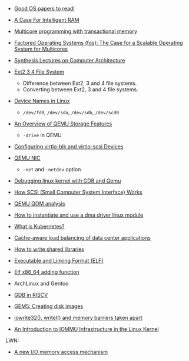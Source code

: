 + [Good OS papers to read!](https://read.seas.harvard.edu/cs161/2019/lectures/papers/)

+ [A Case For Intelligent RAM](https://courses.engr.illinois.edu/cs533/sp2013/reading_list/8a.pdf)

+ [Multicore programming with transactional memory](https://web.stanford.edu/~kozyraki/publications/2006.unlocking_concurrency.queue.pdf)

+ [Factored Operating Systems (fos): The Case for a Scalable Operating System for Multicores](https://www.princeton.edu/~wentzlaf/documents/Wentzlaff.2009.OSR.fos.pdf)

+ [Synthesis Lectures on Computer Architecture](https://www.morganclaypool.com/toc/cac/15/1)

+ [Ext2 3 4 File System](https://www.thegeekstuff.com/2011/05/ext2-ext3-ext4/)
  + Difference between Ext2, 3 and 4 file systems.
  + Converting between Ext2, 3 and 4 file systems.

+ [Device Names in Linux](https://help.ubuntu.com/lts/installation-guide/armhf/apcs04.html)
  + ```/dev/fd0```, ```/dev/sda```, ```/dev/sdb```, ```/dev/scd0```

+ [An Overview of QEMU Storage Features](https://www.qemu.org/2020/09/14/qemu-storage-overview/)
  + ```-drive``` in QEMU

+ [Configuring virtio-blk and virtio-scsi Devices](https://www.qemu.org/2021/01/19/virtio-blk-scsi-configuration/)

+ [QEMU NIC](https://zhuanlan.zhihu.com/p/41258581)
  + ```-net``` and ```-netdev``` option

+ [Debugging linux kernel with GDB and Qemu](https://yulistic.gitlab.io/2018/12/debugging-linux-kernel-with-gdb-and-qemu/)

+ [How SCSI (Small Computer System Interface) Works](https://computer.howstuffworks.com/scsi.htm)

+ [QEMU QOM analysis](https://github.com/wangzhou/hexo_blog_source/blob/918ec27434e9903fcd42a9342968c885ad1bfe28/source/_posts/qemu-qom%E5%88%86%E6%9E%90.md)

+ [How to instantiate and use a dma driver linux module](https://stackoverflow.com/questions/17913679/how-to-instantiate-and-use-a-dma-driver-linux-module)

+ [What is Kubernetes?](https://kubernetes.io/docs/concepts/overview/what-is-kubernetes/)

+ [Cache-aware load balancing of data center applications](http://www.vldb.org/pvldb/vol12/p709-archer.pdf)

+ [How to write shared libraries](https://www.cs.dartmouth.edu/~sergey/cs258/ABI/UlrichDrepper-How-To-Write-Shared-Libraries.pdf)

+ [Executable and Linking Format (ELF)](https://refspecs.linuxfoundation.org/elf/elf.pdf)

+ [Elf x86_64 adding function](https://reverseengineering.stackexchange.com/questions/21910/elf-x86-64-adding-function/21948#21948)

+ ArchLinux and Gentoo

+ [GDB in RISCV](https://shakti.org.in/docs/RISC-V-GDB-tutorial.pdf)

+ [GEM5: Creating disk images](https://www.gem5.org/documentation/general_docs/fullsystem/disks)

+ [iowrite32(), writel() and memory barriers taken apart](http://billauer.co.il/blog/2014/08/wmb-rmb-mmiomb-effects/)

+ [An Introduction to IOMMU Infrastructure in the Linux Kernel](https://lenovopress.com/lp1467.pdf)

LWN:
+ [A new I/O memory access mechanism](https://lwn.net/Articles/102232/)

